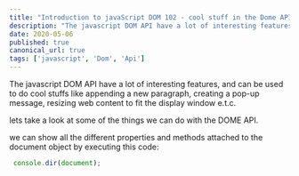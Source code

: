 ```yaml
---
title: "Introduction to javaScript DOM 102 - cool stuff in the Dome API"
description: "The javascript DOM API have a lot of interesting features, and can be used to do cool stuffs like appending a new paragraph, creating a "
date: 2020-05-06
published: true
canonical_url: true
tags: ['javascript', 'Dom', 'Api']
---
```

The javascript DOM API have a lot of interesting features, and can be used to do cool stuffs like appending a new paragraph, creating a pop-up message, resizing web content to fit the display window e.t.c.

lets take a look at some of the things we can do with the DOME API.

we can show all the different properties and methods attached to the document object by executing this code:
```javascript
 console.dir(document);
```
